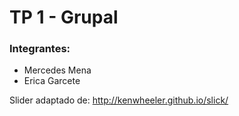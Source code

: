TP 1 - Grupal
=============

### Integrantes:
+ Mercedes Mena
+ Erica Garcete

Slider adaptado de: http://kenwheeler.github.io/slick/


